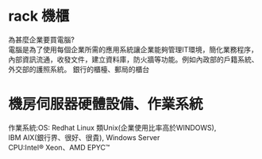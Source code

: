 **rack 機櫃**
==
為甚麼企業要買電腦?  
電腦是為了使用每個企業所需的應用系統讓企業能夠管理IT環境，簡化業務程序，內部資訊流通，收發文件，建立資料庫，防火牆等功能。例如內政部的戶籍系統、外交部的護照系統。
銀行的櫃檯、郵局的櫃台  

**機房伺服器硬體設備、作業系統**
==
作業系統:OS: Redhat Linux 類Unix(企業使用比率高於WINDOWS),   
IBM AIX(銀行界、很好、很貴), Windows Server  
CPU:Intel® Xeon、AMD EPYC™  
